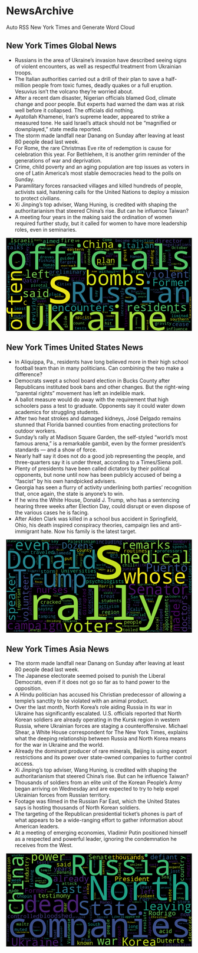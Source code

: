 # NewsArchive
Auto RSS New York Times and Generate Word Cloud

## New York Times Global News
* Russians in the area of Ukraine’s invasion have described seeing signs of violent encounters, as well as respectful treatment from Ukrainian troops.
* The Italian authorities carried out a drill of their plan to save a half-million people from toxic fumes, deadly quakes or a full eruption. Vesuvius isn’t the volcano they’re worried about.
* After a recent dam disaster, Nigerian officials blamed God, climate change and poor people. But experts had warned the dam was at risk well before it collapsed. The officials did nothing.
* Ayatollah Khamenei, Iran’s supreme leader, appeared to strike a measured tone. He said Israel’s attack should not be “magnified or downplayed,” state media reported.
* The storm made landfall near Danang on Sunday after leaving at least 80 people dead last week.
* For Rome, the rare Christmas Eve rite of redemption is cause for celebration this year. For Bethlehem, it is another grim reminder of the generations of war and deprivation.
* Crime, child poverty and an aging population are top issues as voters in one of Latin America’s most stable democracies head to the polls on Sunday.
* Paramilitary forces ransacked villages and killed hundreds of people, activists said, hastening calls for the United Nations to deploy a mission to protect civilians.
* Xi Jinping’s top adviser, Wang Huning, is credited with shaping the authoritarianism that steered China’s rise. But can he influence Taiwan?
* A meeting four years in the making said the ordination of women required further study, but it called for women to have more leadership roles, even in seminaries.

![Global](./global.png)
## New York Times United States News
* In Aliquippa, Pa., residents have long believed more in their high school football team than in many politicians. Can combining the two make a difference?
* Democrats swept a school board election in Bucks County after Republicans instituted book bans and other changes. But the right-wing “parental rights” movement has left an indelible mark.
* A ballot measure would do away with the requirement that high schoolers pass a test to graduate. Opponents say it could water down academics for struggling students.
* After two heat strokes and damaged kidneys, José Delgado remains stunned that Florida banned counties from enacting protections for outdoor workers.
* Sunday’s rally at Madison Square Garden, the self-styled “world’s most famous arena,” is a remarkable gambit, even by the former president’s standards — and a show of force.
* Nearly half say it does not do a good job representing the people, and three-quarters say it is under threat, according to a Times/Siena poll.
* Plenty of presidents have been called dictators by their political opponents, but none until now has been publicly accused of being a “fascist” by his own handpicked advisers.
* Georgia has seen a flurry of activity underlining both parties’ recognition that, once again, the state is anyone’s to win.
* If he wins the White House, Donald J. Trump, who has a sentencing hearing three weeks after Election Day, could disrupt or even dispose of the various cases he is facing.
* After Aiden Clark was killed in a school bus accident in Springfield, Ohio, his death inspired conspiracy theories, campaign lies and  anti-immigrant hate. Now his family is the latest target.

![US](./usnews.png)
## New York Times Asia News
* The storm made landfall near Danang on Sunday after leaving at least 80 people dead last week.
* The Japanese electorate seemed poised to punish the Liberal Democrats, even if it does not go so far as to hand power to the opposition.
* A Hindu politician has accused his Christian predecessor of allowing a temple’s sanctity to be violated with an animal product.
* Over the last month, North Korea’s role aiding Russia in its war in Ukraine has significantly escalated. U.S. officials reported that North Korean soldiers are already operating in the Kursk region in western Russia, where Ukrainian forces are staging a counteroffensive. Michael Shear, a White House correspondent for The New York Times, explains what the deeping relationship between Russia and North Korea means for the war in Ukraine and the world.
* Already the dominant producer of rare minerals, Beijing is using export restrictions and its power over state-owned companies to further control access.
* Xi Jinping’s top adviser, Wang Huning, is credited with shaping the authoritarianism that steered China’s rise. But can he influence Taiwan?
* Thousands of soldiers from an elite unit of the Korean People’s Army began arriving on Wednesday and are expected to try to help expel Ukrainian forces from Russian territory.
* Footage was filmed in the Russian Far East, which the United States says is hosting thousands of North Korean soldiers.
* The targeting of the Republican presidential ticket’s phones is part of what appears to be a wide-ranging effort to gather information about American leaders.
* At a meeting of emerging economies, Vladimir Putin positioned himself as a respected and powerful leader, ignoring the condemnation he receives from the West.

![Asian](./asian.png)
